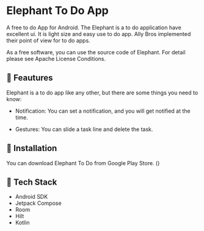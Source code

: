 # Elephant To Do App

A free to do App for Android. The Elephant is a to do application have excellent ui. 
It is light size and easy use to do app. Ally Bros implemented their point of view for to do apps.

As a free software, you can use the source code of Elephant. For detail please see Apache License Conditions.

## 🌟 Feautures

Elephant is a to do app like any other, but there are some things you need to know:

* Notification: You can set a notification, and you will get notified at the time.

* Gestures: You can slide a task line and delete the task.

## 📀 Installation
You can download Elephant To Do from Google Play Store. () 

## 👾 Tech Stack
* Android SDK
* Jetpack Compose
* Room
* Hilt
* Kotlin
